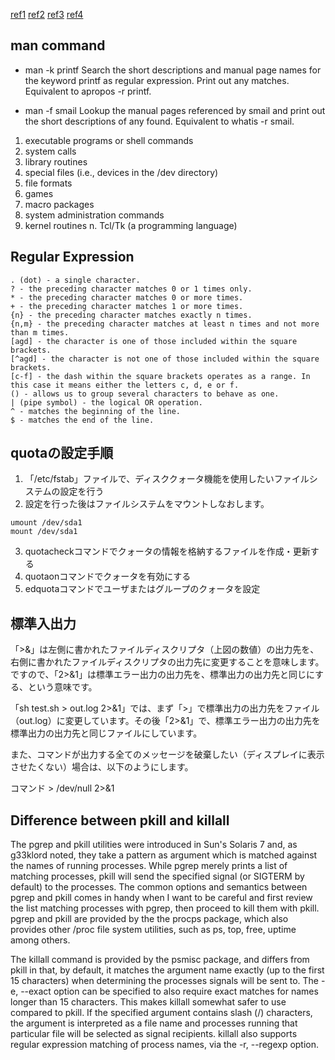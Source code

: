 [ref1](http://www.linfo.org/man.html)
[ref2](https://ryanstutorials.net/linuxtutorial/grep.php)
[ref3](http://ping-t.com/)
[ref4](https://unix.stackexchange.com/questions/91527/whats-the-difference-between-pkill-and-killall)

## man command

- man -k printf
Search the short descriptions and manual page names for the keyword printf as regular expression. Print out any matches. Equivalent to apropos -r printf.

- man -f smail
Lookup the manual pages referenced by smail and print out the short descriptions of any found. Equivalent to whatis -r smail.

1. executable programs or shell commands 
2. system calls 
3. library routines 
4. special files (i.e., devices in the /dev directory) 
5. file formats 
6. games 
7. macro packages 
8. system administration commands 
9. kernel routines 
n. Tcl/Tk (a programming language)

## Regular Expression

```
. (dot) - a single character.
? - the preceding character matches 0 or 1 times only.
* - the preceding character matches 0 or more times.
+ - the preceding character matches 1 or more times.
{n} - the preceding character matches exactly n times.
{n,m} - the preceding character matches at least n times and not more than m times.
[agd] - the character is one of those included within the square brackets.
[^agd] - the character is not one of those included within the square brackets.
[c-f] - the dash within the square brackets operates as a range. In this case it means either the letters c, d, e or f.
() - allows us to group several characters to behave as one.
| (pipe symbol) - the logical OR operation.
^ - matches the beginning of the line.
$ - matches the end of the line.
```

## quotaの設定手順


1. 「/etc/fstab」ファイルで、ディスククォータ機能を使用したいファイルシステムの設定を行う
2. 設定を行った後はファイルシステムをマウントしなおします。
```
umount /dev/sda1
mount /dev/sda1
```
3. quotacheckコマンドでクォータの情報を格納するファイルを作成・更新する
4. quotaonコマンドでクォータを有効にする
5. edquotaコマンドでユーザまたはグループのクォータを設定

## 標準入出力


「>&」は左側に書かれたファイルディスクリプタ（上図の数値）の出力先を、右側に書かれたファイルディスクリプタの出力先に変更することを意味します。
ですので、「2>&1」は標準エラー出力の出力先を、標準出力の出力先と同じにする、という意味です。

「sh test.sh > out.log 2>&1」では、まず「>」で標準出力の出力先をファイル（out.log）に変更しています。その後「2>&1」で、標準エラー出力の出力先を標準出力の出力先と同じファイルにしています。

また、コマンドが出力する全てのメッセージを破棄したい（ディスプレイに表示させたくない）場合は、以下のようにします。

コマンド > /dev/null 2>&1

## Difference between pkill and killall

The pgrep and pkill utilities were introduced in Sun's Solaris 7 and, as g33klord noted, they take a pattern as argument which is matched against the names of running processes. While pgrep merely prints a list of matching processes, pkill will send the specified signal (or SIGTERM by default) to the processes. The common options and semantics between pgrep and pkill comes in handy when I want to be careful and first review the list matching processes with pgrep, then proceed to kill them with pkill. pgrep and pkill are provided by the the procps package, which also provides other /proc file system utilities, such as ps, top, free, uptime among others.

The killall command is provided by the psmisc package, and differs from pkill in that, by default, it matches the argument name exactly (up to the first 15 characters) when determining the processes signals will be sent to. The -e, --exact option can be specified to also require exact matches for names longer than 15 characters. This makes killall somewhat safer to use compared to pkill. If the specified argument contains slash (/) characters, the argument is interpreted as a file name and processes running that particular file will be selected as signal recipients. killall also supports regular expression matching of process names, via the -r, --regexp option.